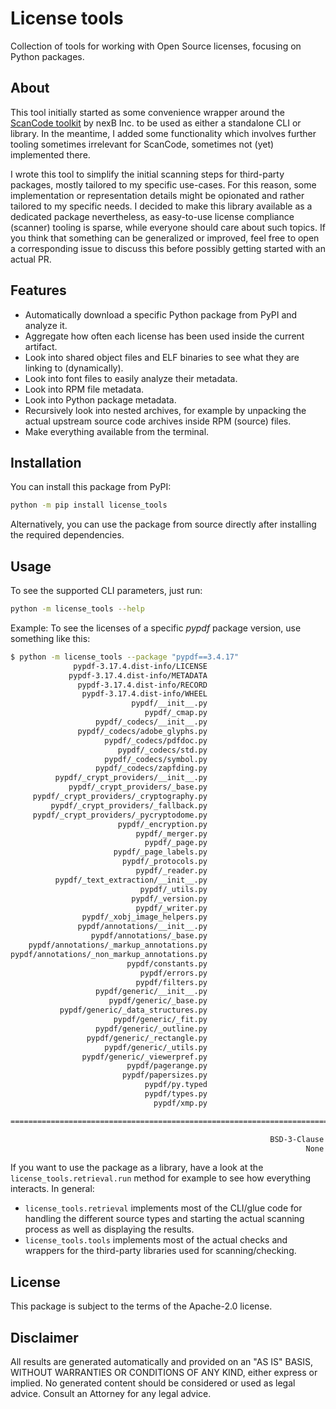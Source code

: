 # License tools

Collection of tools for working with Open Source licenses, focusing on Python packages.

## About

This tool initially started as some convenience wrapper around the [ScanCode toolkit](https://github.com/nexB/scancode-toolkit/) by nexB Inc. to be used as either a standalone CLI or library. In the meantime, I added some functionality which involves further tooling sometimes irrelevant for ScanCode, sometimes not (yet) implemented there.

I wrote this tool to simplify the initial scanning steps for third-party packages, mostly tailored to my specific use-cases. For this reason, some implementation or representation details might be opionated and rather tailored to my specific needs. I decided to make this library available as a dedicated package nevertheless, as easy-to-use license compliance (scanner) tooling is sparse, while everyone should care about such topics. If you think that something can be generalized or improved, feel free to open a corresponding issue to discuss this before possibly getting started with an actual PR.

## Features

* Automatically download a specific Python package from PyPI and analyze it.
* Aggregate how often each license has been used inside the current artifact.
* Look into shared object files and ELF binaries to see what they are linking to (dynamically).
* Look into font files to easily analyze their metadata.
* Look into RPM file metadata.
* Look into Python package metadata.
* Recursively look into nested archives, for example by unpacking the actual upstream source code archives inside RPM (source) files.
* Make everything available from the terminal.

## Installation

You can install this package from PyPI:

```bash
python -m pip install license_tools
```

Alternatively, you can use the package from source directly after installing the required dependencies.

## Usage

To see the supported CLI parameters, just run:

```bash
python -m license_tools --help
```

Example: To see the licenses of a specific *pypdf* package version, use something like this:

```bash
$ python -m license_tools --package "pypdf==3.4.17"
              pypdf-3.17.4.dist-info/LICENSE                            BSD-3-Clause [100.0]
             pypdf-3.17.4.dist-info/METADATA                            BSD-3-Clause [99.0]
               pypdf-3.17.4.dist-info/RECORD                            
                pypdf-3.17.4.dist-info/WHEEL                            
                           pypdf/__init__.py                            
                              pypdf/_cmap.py                            
                   pypdf/_codecs/__init__.py                            
               pypdf/_codecs/adobe_glyphs.py                            BSD-3-Clause [100.0]
                     pypdf/_codecs/pdfdoc.py                            
                        pypdf/_codecs/std.py                            
                     pypdf/_codecs/symbol.py                            
                   pypdf/_codecs/zapfding.py                            
          pypdf/_crypt_providers/__init__.py                            BSD-3-Clause [100.0]
             pypdf/_crypt_providers/_base.py                            BSD-3-Clause [100.0]
     pypdf/_crypt_providers/_cryptography.py                            BSD-3-Clause [100.0]
         pypdf/_crypt_providers/_fallback.py                            BSD-3-Clause [100.0]
     pypdf/_crypt_providers/_pycryptodome.py                            BSD-3-Clause [100.0]
                        pypdf/_encryption.py                            BSD-3-Clause [100.0]
                            pypdf/_merger.py                            BSD-3-Clause [100.0]
                              pypdf/_page.py                            BSD-3-Clause [100.0]
                       pypdf/_page_labels.py                            
                         pypdf/_protocols.py                            
                            pypdf/_reader.py                            BSD-3-Clause [100.0]
          pypdf/_text_extraction/__init__.py                            
                             pypdf/_utils.py                            BSD-3-Clause [100.0]
                           pypdf/_version.py                            
                            pypdf/_writer.py                            BSD-3-Clause [100.0]
                pypdf/_xobj_image_helpers.py                            
               pypdf/annotations/__init__.py                            
                  pypdf/annotations/_base.py                            
    pypdf/annotations/_markup_annotations.py                            
pypdf/annotations/_non_markup_annotations.py                            
                          pypdf/constants.py                            
                             pypdf/errors.py                            
                            pypdf/filters.py                            BSD-3-Clause [100.0]
                   pypdf/generic/__init__.py                            BSD-3-Clause [100.0]
                      pypdf/generic/_base.py                            BSD-3-Clause [100.0]
           pypdf/generic/_data_structures.py                            BSD-3-Clause [100.0]
                       pypdf/generic/_fit.py                            
                   pypdf/generic/_outline.py                            
                 pypdf/generic/_rectangle.py                            
                     pypdf/generic/_utils.py                            
                pypdf/generic/_viewerpref.py                            BSD-3-Clause [100.0]
                          pypdf/pagerange.py                            BSD-3-Clause [99.0]
                         pypdf/papersizes.py                            
                              pypdf/py.typed                            
                              pypdf/types.py                            
                                pypdf/xmp.py                            

=============================================================================================

                                                          BSD-3-Clause  20
                                                                  None  28
```

If you want to use the package as a library, have a look at the `license_tools.retrieval.run` method for example to see how everything interacts. In general:

* `license_tools.retrieval` implements most of the CLI/glue code for handling the different source types and starting the actual scanning process as well as displaying the results.
* `license_tools.tools` implements most of the actual checks and wrappers for the third-party libraries used for scanning/checking.

## License

This package is subject to the terms of the Apache-2.0 license.

## Disclaimer

All results are generated automatically and provided on an "AS IS" BASIS, WITHOUT WARRANTIES OR CONDITIONS OF ANY KIND, either express or implied. No generated content should be considered or used as legal advice. Consult an Attorney for any legal advice.
